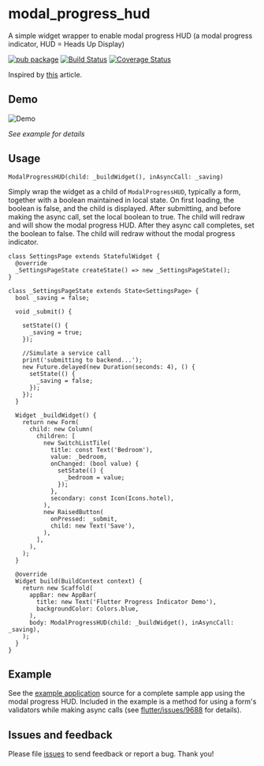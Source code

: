 # modal_progress_hud

A simple widget wrapper to enable modal progress HUD (a modal progress indicator, HUD = Heads Up Display)

[![pub package](https://img.shields.io/pub/v/modal_progress_hud.svg)](https://pub.dartlang.org/packages/modal_progress_hud)
[![Build Status](https://travis-ci.org/mmcc007/modal_progress_hud.svg?branch=master)](https://travis-ci.org/mmcc007/modal_progress_hud)
[![Coverage Status](https://coveralls.io/repos/github/mmcc007/modal_progress_hud/badge.svg?branch=master)](https://coveralls.io/github/mmcc007/modal_progress_hud?branch=master)

Inspired by [this](https://codingwithjoe.com/flutter-how-to-build-a-modal-progress-indicator/) article.


## Demo
![Demo](https://raw.githubusercontent.com/mmcc007/modal_progress_hud/master/modal_progress_hud.gif)

*See example for details*

## Usage
```
ModalProgressHUD(child: _buildWidget(), inAsyncCall: _saving)
```
Simply wrap the widget as a child of `ModalProgressHUD`, typically a form, together with a boolean
maintained in local state.
On first loading, the boolean is false, and the child is displayed.
After submitting, and before making the async call, set the local boolean to
true. The child will redraw and will show the modal progress HUD.
After
they async call completes, set the boolean to false. The child will
redraw without the modal progress indicator.

```
class SettingsPage extends StatefulWidget {
  @override
  _SettingsPageState createState() => new _SettingsPageState();
}

class _SettingsPageState extends State<SettingsPage> {
  bool _saving = false;

  void _submit() {

    setState(() {
      _saving = true;
    });

    //Simulate a service call
    print('submitting to backend...');
    new Future.delayed(new Duration(seconds: 4), () {
      setState(() {
        _saving = false;
      });
    });
  }

  Widget _buildWidget() {
    return new Form(
      child: new Column(
        children: [
          new SwitchListTile(
            title: const Text('Bedroom'),
            value: _bedroom,
            onChanged: (bool value) {
              setState(() {
                _bedroom = value;
              });
            },
            secondary: const Icon(Icons.hotel),
          ),
          new RaisedButton(
            onPressed: _submit,
            child: new Text('Save'),
          ),
        ],
      ),
    );
  }

  @override
  Widget build(BuildContext context) {
    return new Scaffold(
      appBar: new AppBar(
        title: new Text('Flutter Progress Indicator Demo'),
        backgroundColor: Colors.blue,
      ),
      body: ModalProgressHUD(child: _buildWidget(), inAsyncCall: _saving),
    );
  }
}

```

## Example

See the [example application](https://github.com/mmcc007/modal_progress_hud/tree/master/example) source
for a complete sample app using the modal progress HUD. Included in the
example is a method for using a form's validators while making async
calls (see [flutter/issues/9688](https://github.com/flutter/flutter/issues/9688) for details).

## Issues and feedback

Please file [issues](https://github.com/mmcc007/modal_progress_hud/issues/new)
to send feedback or report a bug. Thank you!

